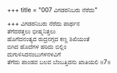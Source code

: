 +++
title = "007 ವಿಗಡರನಿಬರು ನೆರೆದು"

+++
ವಿಗಡರನಿಬರು ನೆರೆದು ಪಾರ್ಥನ  
ತೆಗೆದರತ್ತಲು ಭೀಷ್ಮನಿತ್ತಲು  
ಹೊಗೆದನಂತ್ಯದ ರುದ್ರನಗ್ಗದ ಕಣ್ಣ ಶಿಖಿಯಂತೆ  
ಬಿಗಿದ ಹೊದೆಗಳ ಹರಿದು ಬಿಲ್ಲಿಂ  
ದುಗುಳಿಸಿದನಂಬುಗಳನಳವಿಗೆ  
ತೆಗೆದು ಪಾಂಡವ ಬಲವ ಬೆಂಬತ್ತಿದನು ಖಾತಿಯಲಿ       ॥7॥
